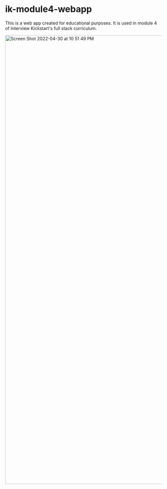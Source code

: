 # ik-module4-webapp
This is a web app created for educational purposes. It is used in module 4 of Interview Kickstart's full stack curriculum.

<img width="1439" alt="Screen Shot 2022-04-30 at 10 51 49 PM" src="https://user-images.githubusercontent.com/23429365/166134032-63a352f3-ff27-4cd6-8f47-f911eae41efc.png">
